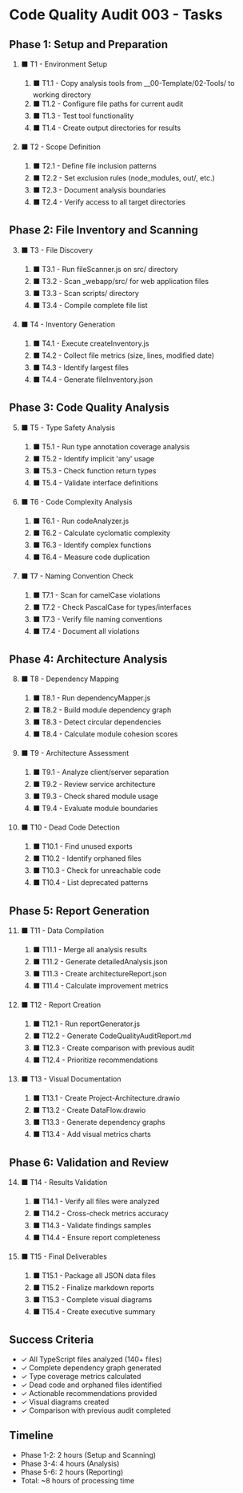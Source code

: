 # Code Quality Audit 003 - Tasks

## Phase 1: Setup and Preparation

1. ⬛ T1 - Environment Setup
   1. ⬛ T1.1 - Copy analysis tools from __00-Template/02-Tools/ to working directory
   2. ⬛ T1.2 - Configure file paths for current audit
   3. ⬛ T1.3 - Test tool functionality
   4. ⬛ T1.4 - Create output directories for results

2. ⬛ T2 - Scope Definition
   1. ⬛ T2.1 - Define file inclusion patterns
   2. ⬛ T2.2 - Set exclusion rules (node_modules, out/, etc.)
   3. ⬛ T2.3 - Document analysis boundaries
   4. ⬛ T2.4 - Verify access to all target directories

## Phase 2: File Inventory and Scanning

3. ⬛ T3 - File Discovery
   1. ⬛ T3.1 - Run fileScanner.js on src/ directory
   2. ⬛ T3.2 - Scan _webapp/src/ for web application files
   3. ⬛ T3.3 - Scan scripts/ directory
   4. ⬛ T3.4 - Compile complete file list

4. ⬛ T4 - Inventory Generation
   1. ⬛ T4.1 - Execute createInventory.js
   2. ⬛ T4.2 - Collect file metrics (size, lines, modified date)
   3. ⬛ T4.3 - Identify largest files
   4. ⬛ T4.4 - Generate fileInventory.json

## Phase 3: Code Quality Analysis

5. ⬛ T5 - Type Safety Analysis
   1. ⬛ T5.1 - Run type annotation coverage analysis
   2. ⬛ T5.2 - Identify implicit 'any' usage
   3. ⬛ T5.3 - Check function return types
   4. ⬛ T5.4 - Validate interface definitions

6. ⬛ T6 - Code Complexity Analysis
   1. ⬛ T6.1 - Run codeAnalyzer.js
   2. ⬛ T6.2 - Calculate cyclomatic complexity
   3. ⬛ T6.3 - Identify complex functions
   4. ⬛ T6.4 - Measure code duplication

7. ⬛ T7 - Naming Convention Check
   1. ⬛ T7.1 - Scan for camelCase violations
   2. ⬛ T7.2 - Check PascalCase for types/interfaces
   3. ⬛ T7.3 - Verify file naming conventions
   4. ⬛ T7.4 - Document all violations

## Phase 4: Architecture Analysis

8. ⬛ T8 - Dependency Mapping
   1. ⬛ T8.1 - Run dependencyMapper.js
   2. ⬛ T8.2 - Build module dependency graph
   3. ⬛ T8.3 - Detect circular dependencies
   4. ⬛ T8.4 - Calculate module cohesion scores

9. ⬛ T9 - Architecture Assessment
   1. ⬛ T9.1 - Analyze client/server separation
   2. ⬛ T9.2 - Review service architecture
   3. ⬛ T9.3 - Check shared module usage
   4. ⬛ T9.4 - Evaluate module boundaries

10. ⬛ T10 - Dead Code Detection
    1. ⬛ T10.1 - Find unused exports
    2. ⬛ T10.2 - Identify orphaned files
    3. ⬛ T10.3 - Check for unreachable code
    4. ⬛ T10.4 - List deprecated patterns

## Phase 5: Report Generation

11. ⬛ T11 - Data Compilation
    1. ⬛ T11.1 - Merge all analysis results
    2. ⬛ T11.2 - Generate detailedAnalysis.json
    3. ⬛ T11.3 - Create architectureReport.json
    4. ⬛ T11.4 - Calculate improvement metrics

12. ⬛ T12 - Report Creation
    1. ⬛ T12.1 - Run reportGenerator.js
    2. ⬛ T12.2 - Generate CodeQualityAuditReport.md
    3. ⬛ T12.3 - Create comparison with previous audit
    4. ⬛ T12.4 - Prioritize recommendations

13. ⬛ T13 - Visual Documentation
    1. ⬛ T13.1 - Create Project-Architecture.drawio
    2. ⬛ T13.2 - Create DataFlow.drawio
    3. ⬛ T13.3 - Generate dependency graphs
    4. ⬛ T13.4 - Add visual metrics charts

## Phase 6: Validation and Review

14. ⬛ T14 - Results Validation
    1. ⬛ T14.1 - Verify all files were analyzed
    2. ⬛ T14.2 - Cross-check metrics accuracy
    3. ⬛ T14.3 - Validate findings samples
    4. ⬛ T14.4 - Ensure report completeness

15. ⬛ T15 - Final Deliverables
    1. ⬛ T15.1 - Package all JSON data files
    2. ⬛ T15.2 - Finalize markdown reports
    3. ⬛ T15.3 - Complete visual diagrams
    4. ⬛ T15.4 - Create executive summary

## Success Criteria

- ✓ All TypeScript files analyzed (140+ files)
- ✓ Complete dependency graph generated
- ✓ Type coverage metrics calculated
- ✓ Dead code and orphaned files identified
- ✓ Actionable recommendations provided
- ✓ Visual diagrams created
- ✓ Comparison with previous audit completed

## Timeline

- Phase 1-2: 2 hours (Setup and Scanning)
- Phase 3-4: 4 hours (Analysis)
- Phase 5-6: 2 hours (Reporting)
- Total: ~8 hours of processing time